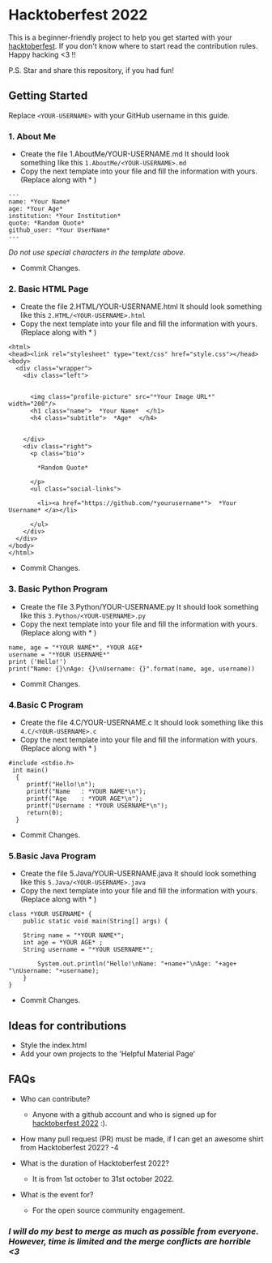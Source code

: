 # Hacktoberfest 2022 

This is a beginner-friendly project to help you get started with your
[hacktoberfest](https://hacktoberfest.com/). If you don't
know where to start read the contribution rules. Happy hacking <3 !!

P.S. Star and share this repository, if you had fun!

## Getting Started

Replace `<YOUR-USERNAME>` with your GitHub username in this guide.

### 1. About Me
- Create the file 1.AboutMe/YOUR-USERNAME.md It should look something like this `1.AboutMe/<YOUR-USERNAME>.md`
- Copy the next template into your file and fill the information with yours. (Replace along with * )
```
---
name: *Your Name*
age: *Your Age*
institution: *Your Institution*
quote: *Random Quote*
github_user: *Your UserName*
---
```
_Do not use special characters in the template above._
- Commit Changes.

### 2. Basic HTML Page
- Create the file 2.HTML/YOUR-USERNAME.html It should look something like this `2.HTML/<YOUR-USERNAME>.html`
- Copy the next template into your file and fill the information with yours. (Replace along with * )
```
<html>
<head><link rel="stylesheet" type="text/css" href="style.css"></head>
<body>
  <div class="wrapper">
    <div class="left">


      <img class="profile-picture" src="*Your Image URL*" width="200"/>
      <h1 class="name">  *Your Name*  </h1>
      <h4 class="subtitle">  *Age*  </h4>


    </div>
    <div class="right">
      <p class="bio">

        *Random Quote*

      </p>
      <ul class="social-links">

        <li><a href="https://github.com/*yourusername*">  *Your Username* </a></li>

      </ul>
    </div>
  </div>
</body>
</html>
```
- Commit Changes.

### 3. Basic Python Program
- Create the file 3.Python/YOUR-USERNAME.py It should look something like this `3.Python/<YOUR-USERNAME>.py`
- Copy the next template into your file and fill the information with yours. (Replace along with * )
```
name, age = "*YOUR NAME*", *YOUR AGE*
username = "*YOUR USERNAME*"
print ('Hello!')
print("Name: {}\nAge: {}\nUsername: {}".format(name, age, username))
```
- Commit Changes.

### 4.Basic C Program
- Create the file 4.C/YOUR-USERNAME.c It should look something like this `4.C/<YOUR-USERNAME>.c`
- Copy the next template into your file and fill the information with yours. (Replace along with * )
```
#include <stdio.h>
 int main()
  {
     printf("Hello!\n");
     printf("Name   : *YOUR NAME*\n");
     printf("Age    : *YOUR AGE*\n");
     printf("Username : *YOUR USERNAME*\n");
     return(0);
  }
```
- Commit Changes.

### 5.Basic Java Program
- Create the file 5.Java/YOUR-USERNAME.java It should look something like this `5.Java/<YOUR-USERNAME>.java`
- Copy the next template into your file and fill the information with yours. (Replace along with * )
```
class *YOUR USERNAME* {
    public static void main(String[] args) {

    String name = "*YOUR NAME*";
    int age = *YOUR AGE* ;
    String username = "*YOUR USERNAME*";

        System.out.println("Hello!\nName: "+name+"\nAge: "+age+ "\nUsername: "+username);
    }
}
```
- Commit Changes.

## Ideas for contributions

- Style the index.html
- Add your own projects to the 'Helpful Material Page'

## FAQs

- Who can contribute?
  - Anyone with a github account and who is signed up for [hacktoberfest 2022](https://hacktoberfest.com/) :).

- How many pull request (PR) must be made, if I can get an awesome shirt from Hacktoberfest 2022?
  -4

- What is the duration of Hacktoberfest 2022?
  - It is from 1st october to 31st october 2022.

- What is the event for?
  - For the open source community engagement.

### *I will do my best to merge as much as possible from everyone. However, time is limited and the merge conflicts are horrible <3*
